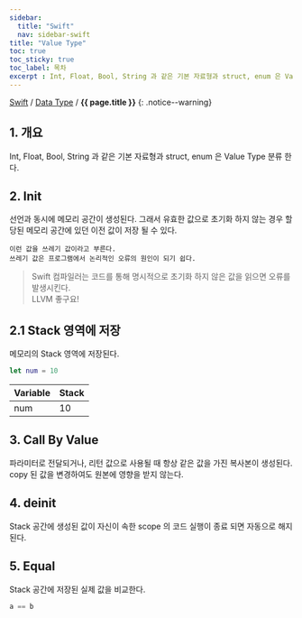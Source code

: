 ```yaml
---
sidebar:
  title: "Swift"
  nav: sidebar-swift
title: "Value Type"
toc: true
toc_sticky: true
toc_label: 목차
excerpt : Int, Float, Bool, String 과 같은 기본 자료형과 struct, enum 은 Value Type 분류 한다.
---
```

[Swift](/swift/) / [Data Type](/swift/data-type/) / **{{ page.title }}**
{: .notice--warning}

## 1. 개요
Int, Float, Bool, String 과 같은 기본 자료형과 struct, enum 은 Value Type 분류 한다.

## 2. Init
선언과 동시에 메모리 공간이 생성된다. 그래서 유효한 값으로 초기화 하지 않는 경우 할당된 메모리 공간에 있던 이전 값이 저장 될 수 있다.

    이런 값을 쓰레기 값이라고 부른다.
    쓰레기 값은 프로그램에서 논리적인 오류의 원인이 되기 쉽다. 

>Swift 컴파일러는 코드를 통해 명시적으로 초기화 하지 않은 값을 읽으면 오류를 발생시킨다.<br/>LLVM 좋구요!

## 2.1 Stack 영역에 저장
메모리의 Stack 영역에 저장된다.

```swift
let num = 10
```

| Variable     | Stack     |
|---    |---    |
| num    | 10     |

## 3. Call By Value
파라미터로 전달되거나, 리턴 값으로 사용될 때 항상 같은 값을 가진 복사본이 생성된다.
copy 된 값을 변경하여도 원본에 영향을 받지 않는다.

## 4. deinit
Stack 공간에 생성된 값이 자신이 속한 scope 의 코드 실행이 종료 되면 자동으로 해지된다.

## 5. Equal
Stack 공간에 저장된 실제 값을 비교한다.
```swift
a == b
```
